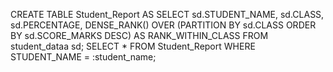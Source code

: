 CREATE TABLE Student_Report AS
SELECT sd.STUDENT_NAME,
       sd.CLASS,
       sd.PERCENTAGE,
       DENSE_RANK() OVER (PARTITION BY sd.CLASS ORDER BY sd.SCORE_MARKS DESC) AS RANK_WITHIN_CLASS
FROM student_dataa sd;
SELECT *
FROM Student_Report
WHERE STUDENT_NAME = :student_name;
